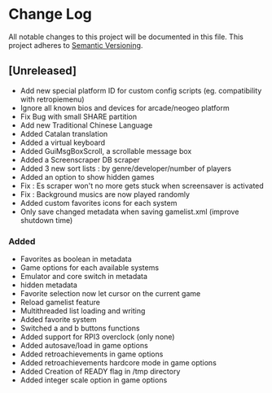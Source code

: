 # Change Log
All notable changes to this project will be documented in this file.
This project adheres to [Semantic Versioning](http://semver.org/).

## [Unreleased]
- Add new special platform ID for custom config scripts (eg. compatibility with retropiemenu)
- Ignore all known bios and devices for arcade/neogeo platform
- Fix Bug with small SHARE partition
- Add new Traditional Chinese Language
- Added Catalan translation
- Added a virtual keyboard
- Added GuiMsgBoxScroll, a scrollable message box
- Added a Screenscraper DB scraper
- Added 3 new sort lists : by genre/developer/number of players
- Added an option to show hidden games
- Fix : Es scraper won't no more gets stuck when screensaver is activated
- Fix : Background musics are now played randomly
- Added custom favorites icons for each system
- Only save changed metadata when saving gamelist.xml (improve shutdown time)

### Added
- Favorites as boolean in metadata
- Game options for each available systems
- Emulator and core switch in metadata
- hidden metadata
- Favorite selection now let cursor on the current game
- Reload gamelist feature
- Multithreaded list loading and writing
- Added favorite system
- Switched a and b buttons functions
- Added support for RPI3 overclock (only none)
- Added autosave/load in game options
- Added retroachievements in game options
- Added retroachievements hardcore mode in game options
- Added Creation of READY flag in /tmp directory
- Added integer scale option in game options
